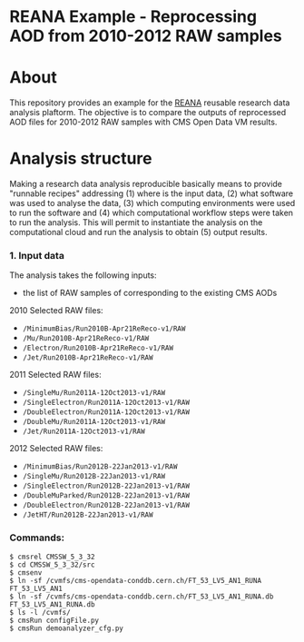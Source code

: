 REANA Example - Reprocessing AOD from 2010-2012 RAW samples
===========================================================


About
=====
This repository provides an example for the [REANA](http://reanahub.io/) 
reusable research data analysis plaftorm. The objective is to compare the outputs of 
reprocessed AOD files for 2010-2012 RAW samples with CMS Open Data VM results.

Analysis structure
==================

Making a research data analysis reproducible basically means to provide
"runnable recipes" addressing (1) where is the input data, (2) what software was
used to analyse the data, (3) which computing environments were used to run the
software and (4) which computational workflow steps were taken to run the
analysis. This will permit to instantiate the analysis on the computational
cloud and run the analysis to obtain (5) output results.


### 1. Input data

The analysis takes the following inputs:

- the list of RAW samples of corresponding to the existing CMS AODs

2010 Selected RAW files:

- ``/MinimumBias/Run2010B-Apr21ReReco-v1/RAW``
- ``/Mu/Run2010B-Apr21ReReco-v1/RAW``
- ``/Electron/Run2010B-Apr21ReReco-v1/RAW``
- ``/Jet/Run2010B-Apr21ReReco-v1/RAW``

2011 Selected RAW files:

- ``/SingleMu/Run2011A-12Oct2013-v1/RAW``
- ``/SingleElectron/Run2011A-12Oct2013-v1/RAW`` 
- ``/DoubleElectron/Run2011A-12Oct2013-v1/RAW``
- ``/DoubleMu/Run2011A-12Oct2013-v1/RAW``
- ``/Jet/Run2011A-12Oct2013-v1/RAW`` 

2012 Selected RAW files:

- ``/MinimumBias/Run2012B-22Jan2013-v1/RAW`` 
- ``/SingleMu/Run2012B-22Jan2013-v1/RAW`` 
- ``/SingleElectron/Run2012B-22Jan2013-v1/RAW``
- ``/DoubleMuParked/Run2012B-22Jan2013-v1/RAW``
- ``/DoubleElectron/Run2012B-22Jan2013-v1/RAW`` 
- ``/JetHT/Run2012B-22Jan2013-v1/RAW`` 


### Commands: 

    $ cmsrel CMSSW_5_3_32
    $ cd CMSSW_5_3_32/src
    $ cmsenv
    $ ln -sf /cvmfs/cms-opendata-conddb.cern.ch/FT_53_LV5_AN1_RUNA FT_53_LV5_AN1
    $ ln -sf /cvmfs/cms-opendata-conddb.cern.ch/FT_53_LV5_AN1_RUNA.db FT_53_LV5_AN1_RUNA.db
    $ ls -l /cvmfs/
    $ cmsRun configFile.py
    $ cmsRun demoanalyzer_cfg.py

